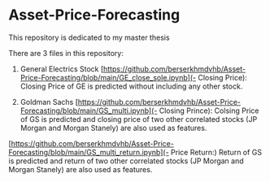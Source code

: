 # Asset-Price-Forecasting
This repository is dedicated to my master thesis

There are 3 files in this repository:
1. General Electrics Stock
[https://github.com/berserkhmdvhb/Asset-Price-Forecasting/blob/main/GE_close_sole.ipynb](- Closing Price): Closing Price of GE is predicted without including any other stock.

2. Goldman Sachs 
[https://github.com/berserkhmdvhb/Asset-Price-Forecasting/blob/main/GS_multi.ipynb](- Closing Prince): Colsing Price of GS is predicted and closing price of two other correlated stocks (JP Morgan and Morgan Stanely) are also used as features.

[https://github.com/berserkhmdvhb/Asset-Price-Forecasting/blob/main/GS_multi_return.ipynb](- Price Return:) Return of GS is predicted and return of two other correlated stocks (JP Morgan and Morgan Stanely) are also used as features.

